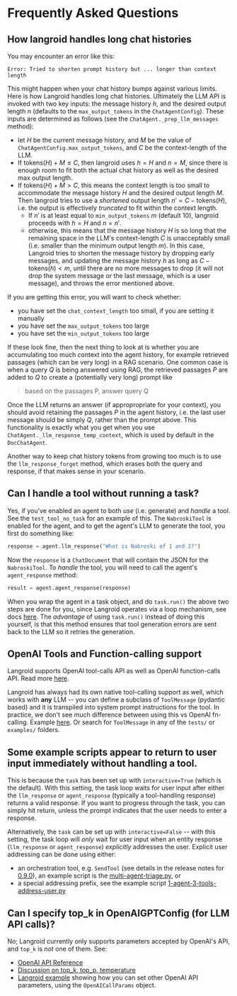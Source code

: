 # Frequently Asked Questions

## How langroid handles long chat histories

You may encounter an error like this:

```
Error: Tried to shorten prompt history but ... longer than context length
```

This might happen when your chat history bumps against various limits.
Here is how Langroid handles long chat histories. Ultimately the LLM API is invoked with two key inputs:
the message history $h$, and the desired output length $n$ (defaults to the `max_output_tokens` in the 
`ChatAgentConfig`). These inputs are determined as follows (see the `ChatAgent._prep_llm_messages` method):

- let $H$ be the current message history, and $M$ be the value of `ChatAgentConfig.max_output_tokens`, and $C$ be 
  the context-length of the LLM.
- If $\text{tokens}(H) + M \leq C$, then langroid uses $h = H$ and $n = M$, since there is enough room to fit both the 
  actual chat history as well as the desired max output length.
- If $\text{tokens}(H) + M > C$, this means the context length is too small to accommodate the message history $H$ 
  and 
  the desired output length $M$. Then langroid tries to use a _shortened_ output length $n' = C - \text{tokens}(H)$, 
  i.e. the output is effectively _truncated_ to fit within the context length. 
    - If $n'$ is at least equal to `min_output_tokens` $m$ (default 10), langroid proceeds with $h = H$ and $n=n'$.
    - otherwise, this means that the message history $H$ is so long that the remaining space in the LLM's 
      context-length $C$ is unacceptably small (i.e. smaller than the minimum output length $m$). In this case,
      Langroid tries to shorten the message history by dropping early messages, and updating the message history $h$ as 
      long as $C - \text{tokens}(h) <  m$, until there are no more messages to drop (it will not drop the system 
      message or the last message, which is a user message), and throws the error mentioned above. 

If you are getting this error, you will want to check whether:

- you have set the `chat_context_length` too small, if you are setting it manually
- you have set the `max_output_tokens` too large
- you have set the `min_output_tokens` too large

If these look fine, then the next thing to look at is whether you are accumulating too much context into the agent 
history, for example retrieved passages (which can be very long) in a RAG scenario. One common case is when a query 
$Q$ is being answered using RAG, the retrieved passages $P$ are added to $Q$ to create a (potentially very long) prompt 
like 
> based on the passages P, answer query Q

Once the LLM returns an answer (if appropropriate for your context), you should avoid retaining the passages $P$ in the 
agent history, i.e. the last user message should be simply $Q$, rather than the prompt above. This functionality is exactly what you get when you 
use `ChatAgent._llm_response_temp_context`, which is used by default in the `DocChatAgent`. 

Another way to keep chat history tokens from growing too much is to use the `llm_response_forget` method, which 
erases both the query and response, if that makes sense in your scenario.

## Can I handle a tool without running a task?

Yes, if you've enabled an agent to both _use_ (i.e. generate) and _handle_ a tool. 
See the `test_tool_no_task` for an example of this. The `NabroskiTool` is enabled
for the agent, and to get the agent's LLM to generate the tool, you first do 
something like:
```python
response = agent.llm_response("What is Nabroski of 1 and 2?")
```
Now the `response` is a `ChatDocument` that will contain the JSON for the `NabroskiTool`.
To _handle_ the tool, you will need to call the agent's `agent_response` method:

```python
result = agent.agent_response(response)
```

When you wrap the agent in a task object, and do `task.run()` the above two steps are done for you,
since Langroid operates via a loop mechanism, see docs 
[here](https://langroid.github.io/langroid/quick-start/multi-agent-task-delegation/#task-collaboration-via-sub-tasks).
The *advantage* of using `task.run()` instead of doing this yourself, is that this method
ensures that tool generation errors are sent back to the LLM so it retries the generation.

## OpenAI Tools and Function-calling support

Langroid supports OpenAI tool-calls API as well as OpenAI function-calls API.
Read more [here](https://github.com/langroid/langroid/releases/tag/0.7.0).

Langroid has always had its own native tool-calling support as well, 
which works with **any** LLM -- you can define a subclass of `ToolMessage` (pydantic based) 
and it is transpiled into system prompt instructions for the tool. 
In practice, we don't see much difference between using this vs OpenAI fn-calling. 
Example [here](https://github.com/langroid/langroid/blob/main/examples/basic/fn-call-local-simple.py).
Or search for `ToolMessage` in any of the `tests/` or `examples/` folders.

## Some example scripts appear to return to user input immediately without handling a tool.

This is because the `task` has been set up with `interactive=True` 
(which is the default). With this setting, the task loop waits for user input after
either the `llm_response` or `agent_response` (typically a tool-handling response) 
returns a valid response. If you want to progress through the task, you can simply 
hit return, unless the prompt indicates that the user needs to enter a response.

Alternatively, the `task` can be set up with `interactive=False` -- with this setting,
the task loop will _only_ wait for user input when an entity response (`llm_response` 
or `agent_response`) _explicitly_ addresses the user. Explicit user addressing can
be done using either:

- an orchestration tool, e.g. `SendTool` (see details in
the release notes for [0.9.0](https://github.com/langroid/langroid/releases/tag/0.9.0)), an example script is the [multi-agent-triage.py](https://github.com/langroid/langroid/blob/main/examples/basic/multi-agent-triage.py), or 
- a special addressing prefix, see the example script [1-agent-3-tools-address-user.py](https://github.com/langroid/langroid/blob/main/examples/basic/1-agent-3-tools-address-user.py)


## Can I specify top_k in OpenAIGPTConfig (for LLM API calls)?

No; Langroid currently only supports parameters accepted by OpenAI's API, and `top_k` is _not_ one of them. See:

- [OpenAI API Reference](https://platform.openai.com/docs/api-reference/chat/create)
- [Discussion on top_k, top_p, temperature](https://community.openai.com/t/temperature-top-p-and-top-k-for-chatbot-responses/295542/5)
- [Langroid example](https://github.com/langroid/langroid/blob/main/examples/basic/fn-call-local-numerical.py) showing how you can set other OpenAI API parameters, using the `OpenAICallParams` object.


